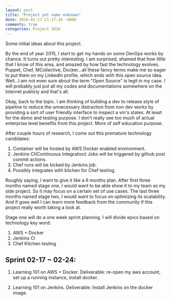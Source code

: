 ```yaml
---
layout: post
title: "Project yet name unknown"
date: 2016-02-17 21:17:34 -0800
comments: true
categories: Project 2016
---
```


Some initial ideas about this project.

By the end of year 2015, I start to get my hands on some DevOps works by chance. It turns out pretty interesting. I am surprised, shamed that how little that I know of this area, and amazed by how fast the technology evolves. Puppet, Chef, MCollective, Docker...all these fancy terms make me so eager to put them on my LinkedIn profile, which ends with this open source idea. Well...I am not even sure about the term "Open Source" is legit in my case. I will probably just put all my codes and documentations somewhere on the Internet publicly and that's all.

Okay, back to the topic. I am thinking of building a dev to release style of pipeline to reduce the unnecessary distraction from non dev works by providing a sort of user friendly interface to inspect a vm's states. At least for the demo and testing purpose. I don't really see too much of actual enterprise level benefits from this project. More of self education purpose.

After couple hours of research, I come out this premature technology candidates:

1. Container will be hosted by AWS Docker enabled environment.
2. Jenkins CI(Continuous Integration) Jobs will be triggered by github post commit actions.
3. Chef runs will be kicked by Jenkins job.
4. Possibly integrates with kitchen for Chef testing.

Roughly saying, I want to give it like a 6 months plan. After first three months named stage one, I would want to be able show it to my team as my side project. So it may focus on a certain set of use cases. The last three months named stage two, I would want to focus on optimizing its scalability. And if goes well I can learn more feedback from the community if this project really worth taking a look at.

Stage one will do a one week sprint planning.
I will divide epics based on technology key word:

1. AWS + Docker
2. Jenkins CI
3. Chef Kitchen testing

Sprint 02-17 ~ 02-24:
-----

1. Learning 101 on AWS + Docker. Deliverable: re-open my aws account, set up a running instance, install docker.

2. Learning 101 on Jenkins. Deliverable: Install Jenkins on the docker image.




